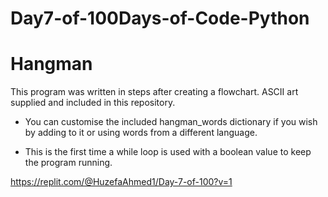 # Day7-of-100Days-of-Code-Python
# Hangman
This program was written in steps after creating a flowchart. ASCII art supplied and included in this repository.

* You can customise the included hangman_words dictionary if you wish by adding to it or using words from a different language.

* This is the first time a while loop is used with a boolean value to keep the program running.

https://replit.com/@HuzefaAhmed1/Day-7-of-100?v=1
